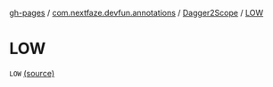 [gh-pages](../../index.md) / [com.nextfaze.devfun.annotations](../index.md) / [Dagger2Scope](index.md) / [LOW](./-l-o-w.md)

# LOW

`LOW` [(source)](https://github.com/NextFaze/dev-fun/tree/master/devfun-annotations/src/main/java/com/nextfaze/devfun/annotations/Dagger2.kt#L18)